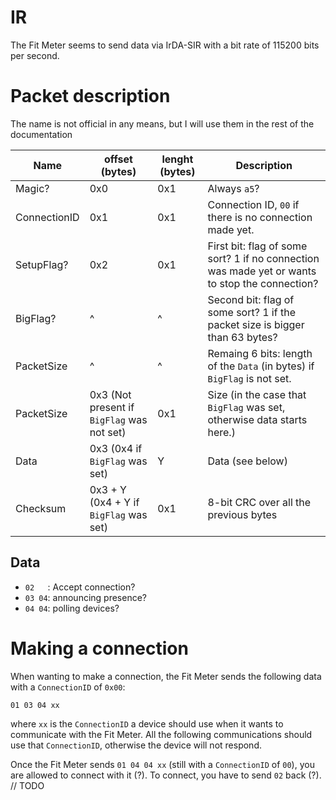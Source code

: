 # IR
The Fit Meter seems to send data via IrDA-SIR with a bit rate of 115200 bits per second.

# Packet description
The name is not official in any means, but I will use them in the rest of the documentation

| Name          | offset (bytes) | lenght (bytes) | Description                                                                       |
|---------------|----------------|----------------|-----------------------------------------------------------------------------------|
| Magic?        | 0x0            | 0x1            | Always `a5`?                                                                      |
| ConnectionID  | 0x1            | 0x1            | Connection ID, `00` if there is no connection made yet.                           |
| SetupFlag?    | 0x2            | 0x1            | First bit: flag of some sort? 1 if no connection was made yet or wants to stop the connection? |
| BigFlag?      | ^              | ^              | Second bit: flag of some sort? 1 if the packet size is bigger than 63 bytes?      |
| PacketSize    | ^              | ^              | Remaing 6 bits: length of the `Data` (in bytes) if `BigFlag` is not set.          |
| PacketSize    | 0x3 (Not present if `BigFlag` was not set) | 0x1 | Size (in the case that `BigFlag` was set, otherwise data starts here.) |
| Data          | 0x3 (0x4 if `BigFlag` was set) | Y              | Data (see below)                                                  |
| Checksum      | 0x3 + Y (0x4 + Y if `BigFlag` was set) | 0x1            | 8-bit CRC over all the previous bytes                     |

## Data
* `02   `: Accept connection?
* `03 04`: announcing presence?
* `04 04`: polling devices?

# Making a connection

When wanting to make a connection, the Fit Meter sends the following data with a `ConnectionID` of `0x00`:  

    01 03 04 xx

where `xx` is the `ConnectionID` a device should use when it wants to communicate with the Fit Meter. All the following
communications should use that `ConnectionID`, otherwise the device will not respond.  

Once the Fit Meter sends `01 04 04 xx` (still with a `ConnectionID` of `00`), you are allowed to connect with it (?). 
To connect, you have to send `02` back (?).  
// TODO
